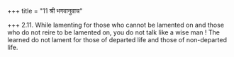 +++
title = "11 श्री भगवानुवाच"

+++
2.11. While lamenting for those who cannot be lamented on and those who
do not reire to be lamented on, you do not talk like a wise man ! The
learned do not lament for those of departed life and those of
non-departed life.
